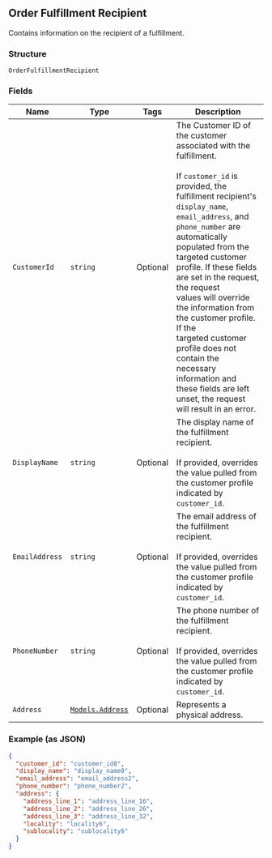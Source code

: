 ## Order Fulfillment Recipient

Contains information on the recipient of a fulfillment.

### Structure

`OrderFulfillmentRecipient`

### Fields

| Name | Type | Tags | Description |
|  --- | --- | --- | --- |
| `CustomerId` | `string` | Optional | The Customer ID of the customer associated with the fulfillment.<br><br>If `customer_id` is provided, the fulfillment recipient's `display_name`,<br>`email_address`, and `phone_number` are automatically populated from the<br>targeted customer profile. If these fields are set in the request, the request<br>values will override the information from the customer profile. If the<br>targeted customer profile does not contain the necessary information and<br>these fields are left unset, the request will result in an error. |
| `DisplayName` | `string` | Optional | The display name of the fulfillment recipient.<br><br>If provided, overrides the value pulled from the customer profile indicated by `customer_id`. |
| `EmailAddress` | `string` | Optional | The email address of the fulfillment recipient.<br><br>If provided, overrides the value pulled from the customer profile indicated by `customer_id`. |
| `PhoneNumber` | `string` | Optional | The phone number of the fulfillment recipient.<br><br>If provided, overrides the value pulled from the customer profile indicated by `customer_id`. |
| `Address` | [`Models.Address`](/doc/models/address.md) | Optional | Represents a physical address. |

### Example (as JSON)

```json
{
  "customer_id": "customer_id8",
  "display_name": "display_name0",
  "email_address": "email_address2",
  "phone_number": "phone_number2",
  "address": {
    "address_line_1": "address_line_16",
    "address_line_2": "address_line_26",
    "address_line_3": "address_line_32",
    "locality": "locality6",
    "sublocality": "sublocality6"
  }
}
```

